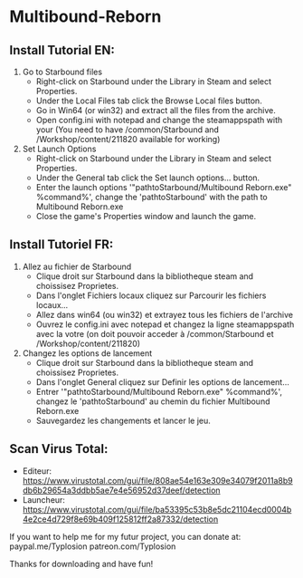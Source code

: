 # Multibound-Reborn
## Install Tutorial EN:
1. Go to Starbound files
	- Right-click on Starbound under the Library in Steam and select Properties.
	- Under the Local Files tab click the Browse Local files button.
	- Go in Win64 (or win32) and extract all the files from the archive.
	- Open config.ini with notepad and change the steamappspath with your (You need to have /common/Starbound and /Workshop/content/211820 available for working)
2. Set Launch Options
	- Right-click on Starbound under the Library in Steam and select Properties.
	- Under the General tab click the Set launch options... button.
	- Enter the launch options '"pathtoStarbound/Multibound Reborn.exe" %command%', change the 'pathtoStarbound' with the path to Multibound Reborn.exe
	- Close the game's Properties window and launch the game.
## Install Tutoriel FR:
1. Allez au fichier de Starbound
	- Clique droit sur Starbound dans la bibliotheque steam and choissisez Proprietes.
	- Dans l'onglet Fichiers locaux cliquez sur Parcourir les fichiers locaux...
	- Allez dans win64 (ou win32) et extrayez tous les fichiers de l'archive
	- Ouvrez le config.ini avec notepad et changez la ligne steamappspath avec la votre (on doit pouvoir acceder à /common/Starbound et /Workshop/content/211820)
2. Changez les options de lancement
	- Clique droit sur Starbound dans la bibliotheque steam and choissisez Proprietes.
	- Dans l'onglet General cliquez sur Definir les options de lancement...
	- Entrer '"pathtoStarbound/Multibound Reborn.exe" %command%', changez le 'pathtoStarbound' au chemin du fichier Multibound Reborn.exe
	- Sauvegardez les changements et lancer le jeu.
## Scan Virus Total:
- Editeur: https://www.virustotal.com/gui/file/808ae54e163e309e34079f2011a8b9db6b29654a3ddbb5ae7e4e56952d37deef/detection
- Launcheur: https://www.virustotal.com/gui/file/ba53395c53b8e5dc21104ecd0004b4e2ce4d729f8e69b409f125812ff2a87332/detection

If you want to help me for my futur project, you can donate at:
paypal.me/Typlosion
patreon.com/Typlosion

Thanks for downloading and have fun!
